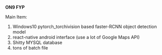 <b>ON9 FYP</b>

Main Item:
1. Windows10 pytorch_torchivision based faster-RCNN object detection model
2. react-native android interface (use a lot of Google Maps API)
3. Shitty MYSQL database
4. tons of batch file 
